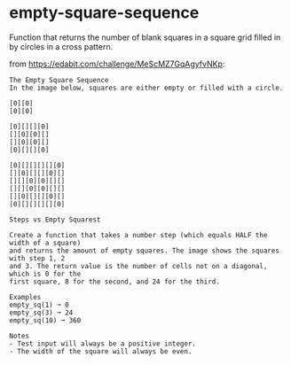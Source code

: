 # empty-square-sequence
Function that returns the number of blank squares in a square grid filled in by circles in a cross pattern.

from https://edabit.com/challenge/MeScMZ7GqAgyfvNKp:

    The Empty Square Sequence
    In the image below, squares are either empty or filled with a circle.

    [0][0]
    [0][0]

    [0][][][0]
    [][0][0][]
    [][0][0][]
    [0][][][0]

    [0][][][][][0]
    [][0][][][0][]
    [][][0][0][][]
    [][][0][0][][]
    [][0][][][0][]
    [0][][][][][0]

    Steps vs Empty Squarest

    Create a function that takes a number step (which equals HALF the width of a square) 
    and returns the amount of empty squares. The image shows the squares with step 1, 2 
    and 3. The return value is the number of cells not on a diagonal, which is 0 for the 
    first square, 8 for the second, and 24 for the third.

    Examples
    empty_sq(1) ➞ 0
    empty_sq(3) ➞ 24
    empty_sq(10) ➞ 360

    Notes
    - Test input will always be a positive integer.
    - The width of the square will always be even.




